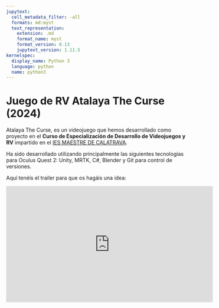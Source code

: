 ```yaml
---
jupytext:
  cell_metadata_filter: -all
  formats: md:myst
  text_representation:
    extension: .md
    format_name: myst
    format_version: 0.13
    jupytext_version: 1.11.5
kernelspec:
  display_name: Python 3
  language: python
  name: python3
---
```


# Juego de RV Atalaya The Curse (2024)

Atalaya The Curse, es un videojuego que hemos desarrollado como proyecto en el **Curso de Especialización de Desarrollo de Videojuegos y RV** impartido en el [IES MAESTRE DE CALATRAVA](https://iesmaestredecalatrava.es/).

Ha sido desarrollado utilizando principalmente las siguientes tecnologías para Oculus Quest 2: Unity, MRTK, C#, Blender y Git para control de versiones.

Aquí tenéis el trailer para que os hagáis una idea:

<iframe width="560" height="315" src="https://www.youtube.com/embed/gX-El4M7wn0?si=uKyZWB2x_vW1sajK" title="YouTube video player" frameborder="0" allow="accelerometer; autoplay; clipboard-write; encrypted-media; gyroscope; picture-in-picture; web-share" referrerpolicy="strict-origin-when-cross-origin" allowfullscreen></iframe>
